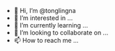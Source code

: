- 👋 Hi, I’m @tonglingna
- 👀 I’m interested in ...
- 🌱 I’m currently learning ...
- 💞️ I’m looking to collaborate on ...
- 📫 How to reach me ...

<!---
tonglingna/tonglingna is a ✨ special ✨ repository because its `README.md` (this file) appears on your GitHub profile.
You can click the Preview link to take a look at your changes.
--->
